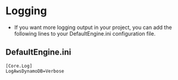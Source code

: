 # Logging

- If you want more logging output in your project, you can add the following lines to your DefaultEngine.ini configuration file.

## DefaultEngine.ini
```
[Core.Log]
LogAwsDynamoDB=Verbose
```
